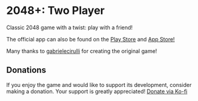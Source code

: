 # 2048+: Two Player
Classic 2048 game with a twist: play with a friend!

The official app can also be found on the [Play Store](https://play.google.com/store/apps/details?id=com.devculi.two048plus) and [App Store!]()

Many thanks to [gabrielecirulli](https://github.com/gabrielecirulli) for creating the original game!

## Donations
If you enjoy the game and would like to support its development, consider making a donation. Your support is greatly appreciated!
[Donate via Ko-fi](https://ko-fi.com/devculi)
